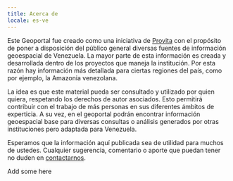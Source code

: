 ```yaml
---
title: Acerca de
locale: es-ve
---
```

Este Geoportal fue creado como una iniciativa de [Provita](https://www.provita.org.ve/) con el propósito de poner a disposición del público general diversas fuentes de información geoespacial de Venezuela. La mayor parte de esta información es creada y desarrollada dentro de los proyectos que maneja la institución. Por esta razón hay información más detallada para ciertas regiones del país, como por ejemplo, la Amazonia venezolana.

La idea es que este material pueda ser consultado y utilizado por quien quiera, respetando los derechos de autor asociados. Esto permitirá contribuir con el trabajo de más personas en sus diferentes ámbitos de experticia. A su vez, en el geoportal podrán encontrar información geoespacial base para diversas consultas o análisis generados por otras instituciones pero adaptada para Venezuela.

Esperamos que la información aquí publicada sea de utilidad para muchos de ustedes. Cualquier sugerencia, comentario o aporte que puedan tener no duden en [contactarnos](/contact).

Add some here